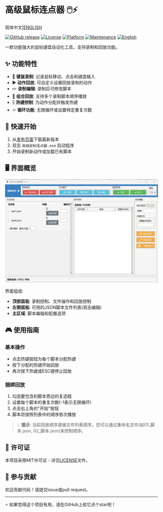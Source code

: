 # 高级鼠标连点器 🖱️⚡

简体中文|[ENGLISH](READEME.md)

[![GitHub release](https://img.shields.io/github/release/AMTOPA/Advanced-Mouse-Clicker.svg)](https://github.com/AMTOPA/Advanced-Mouse-Clicker/releases)
[![License](https://img.shields.io/badge/license-MIT-blue.svg)](https://opensource.org/licenses/MIT)
[![Platform](https://img.shields.io/badge/platform-Windows-blue)](https://www.microsoft.com/windows)
[![Maintenance](https://img.shields.io/badge/Maintained%3F-yes-green.svg)](https://github.com/AMTOPA/Advanced-Mouse-Clicker/graphs/commit-activity)
[![English](https://img.shields.io/badge/Language-English-blue)](README.md)

一款功能强大的鼠标键盘自动化工具，支持录制和回放功能。

## ✨ 功能特性

- 🎥 **键鼠录制**: 记录鼠标移动、点击和键盘输入
- ▶️ **动作回放**: 可自定义设置回放录制的动作
- ✏️ **录制编辑**: 录制后可修改脚本
- 🔄 **组合回放**: 支持多个录制脚本顺序播放
- 🎚️ **热键控制**: 为动作分配并触发热键
- ♾️ **循环功能**: 无限循环或设置特定重复次数

## 🚀 快速开始

1. 从[发布页面](https://github.com/AMTOPA/Advanced-Mouse-Clicker/releases)下载最新版本
2. 双击 `高级鼠标连点器.exe` 启动程序
3. 开始录制新动作或加载已有脚本

## 🖥️ 界面概览

![程序界面](pic/layout.png)

界面组成:

- **顶部面板**: 录制控制、文件操作和回放控制
- **左侧面板**: 可用的JSON脚本文件列表(双击编辑)
- **主区域**: 脚本编辑和配置选项

## 🎮 使用指南

### 基本操作

- 点击热键按钮为每个脚本分配热键
- 按下分配的热键开始回放
- 再次按下热键或ESC键停止回放

### 捆绑回放

1. 勾选要包含的脚本旁边的复选框
2. 设置每个脚本的重复次数(-1表示无限循环)
3. 点击右上角的"开始"按钮
4. 脚本将按照列表中的顺序依次播放

> 💡 **提示**: 当前回放顺序遵循文件列表顺序。您可以通过重命名文件(如01_脚本.json, 02_脚本.json)来控制顺序。

## 📜 许可证

本项目采用MIT许可证 - 详见[LICENSE](LICENSE)文件。

## 🤝 参与贡献

欢迎贡献代码！请提交issue或pull request。

---

⭐ 如果觉得这个项目有用，请在GitHub上给它点个star吧！
